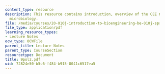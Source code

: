 ```yaml
---
content_type: resource
description: This resource contains introduction, overview of the CEE major, and environmental
  microbiology.
file: /media/courses/20-010j-introduction-to-bioengineering-be-010j-spring-2006/72824e50b5c6f484b9158041c6517ea5_9polz.pdf
file_type: application/pdf
learning_resource_types:
- Lecture Notes
ocw_type: OCWFile
parent_title: Lecture Notes
parent_type: CourseSection
resourcetype: Document
title: 9polz.pdf
uid: 72824e50-b5c6-f484-b915-8041c6517ea5
---
```

